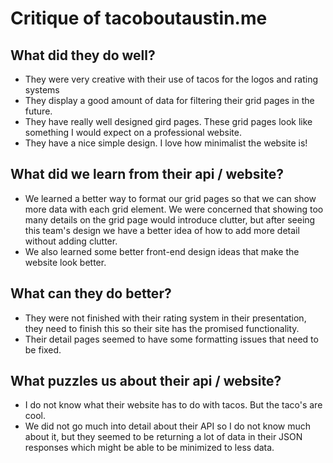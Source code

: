 # Critique of tacoboutaustin.me

## What did they do well?
* They were very creative with their use of tacos for the logos and rating systems
* They display a good amount of data for filtering their grid pages in the future.
* They have really well designed gird pages. These grid pages look like something
I would expect on a professional website.
* They have a nice simple design. I love how minimalist the website is!
## What did we learn from their api / website?
* We learned a better way to format our grid pages so that we can show more data
with each grid element. We were concerned that showing too many details on the grid
page would introduce clutter, but after seeing this team's design we have a better
idea of how to add more detail without adding clutter.
* We also learned some better front-end design ideas that make the website look
better.
## What can they do better?
* They were not finished with their rating system in their presentation, they need
to finish this so their site has the promised functionality.
* Their detail pages seemed to have some formatting issues that need to be fixed.
## What puzzles us about their api / website?
* I do not know what their website has to do with tacos. But the taco's are cool.
* We did not go much into detail about their API so I do not know much about it,
but they seemed to be returning a lot of data in their JSON responses which might
be able to be minimized to less data.
